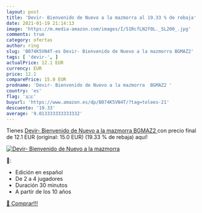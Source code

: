 ```yaml
---
layout: post
title: 'Devir- Bienvenido de Nuevo a la mazmorra al 19.33 % de rebaja'
date: 2021-01-19 21:14:13
image: 'https://m.media-amazon.com/images/I/51RcfLN2f0L._SL200_.jpg'
comments: true
category: ofertas
author: ring
slug: 'B074K5VN4T-es Devir- Bienvenido de Nuevo a la mazmorra BGMAZ2'
tags: [ 'devir-', ]
actualPrice: 12.1 EUR
currency: EUR
price: 12.1
comparePrice: 15.0 EUR
prodname: 'Devir- Bienvenido de Nuevo a la mazmorra  BGMAZ2 '
country: 'es'
flag: '🇪🇸'
buyurl: 'https://www.amazon.es/dp/B074K5VN4T/?tag=tolees-21'
descuento: '19.33'
average: '9.013333333333332'
---
```


Tienes [Devir- Bienvenido de Nuevo a la mazmorra  BGMAZ2 ](https://www.amazon.es/dp/B074K5VN4T/?tag=tolees-21) con precio final de  12.1 EUR (original: 15.0 EUR) (19.33 %  de rebaja) aqui!

[![Devir- Bienvenido de Nuevo a la mazmorra](https://m.media-amazon.com/images/I/51RcfLN2f0L._SL200_.jpg)](https://www.amazon.es/dp/B074K5VN4T/?tag=tolees-21)

🔎:

- Edición en español
- De 2 a 4 jugadores
- Duración 30 minutos
- A partir de los 10 años

[🛒 Comprar!!!](https://www.amazon.es/dp/B074K5VN4T/?tag=tolees-21)
